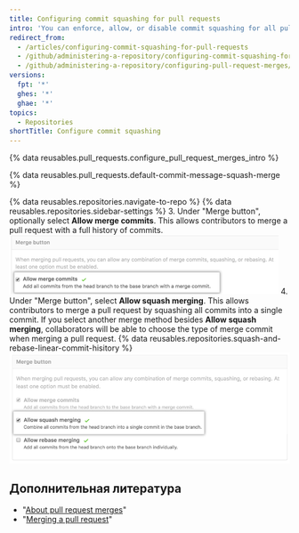 ```yaml
---
title: Configuring commit squashing for pull requests
intro: 'You can enforce, allow, or disable commit squashing for all pull request merges on {% data variables.product.product_location %} in your repository.'
redirect_from:
  - /articles/configuring-commit-squashing-for-pull-requests
  - /github/administering-a-repository/configuring-commit-squashing-for-pull-requests
  - /github/administering-a-repository/configuring-pull-request-merges/configuring-commit-squashing-for-pull-requests
versions:
  fpt: '*'
  ghes: '*'
  ghae: '*'
topics:
  - Repositories
shortTitle: Configure commit squashing
---
```


{% data reusables.pull_requests.configure_pull_request_merges_intro %}

{% data reusables.pull_requests.default-commit-message-squash-merge %}

{% data reusables.repositories.navigate-to-repo %}
{% data reusables.repositories.sidebar-settings %}
3. Under "Merge button", optionally select **Allow merge commits**. This allows contributors to merge a pull request with a full history of commits. ![allow_standard_merge_commits](/assets/images/help/repository/pr-merge-full-commits.png)
4. Under "Merge button", select **Allow squash merging**. This allows contributors to merge a pull request by squashing all commits into a single commit. If you select another merge method besides **Allow squash merging**, collaborators will be able to choose the type of merge commit when merging a pull request. {% data reusables.repositories.squash-and-rebase-linear-commit-hisitory %} ![Pull request squashed commits](/assets/images/help/repository/pr-merge-squash.png)

## Дополнительная литература

- "[About pull request merges](/articles/about-pull-request-merges)"
- "[Merging a pull request](/articles/merging-a-pull-request)"
